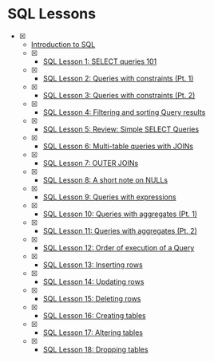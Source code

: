 # SQL Lessons

- [x] - [Introduction to SQL](https://sqlbolt.com/)
  - [x] - [SQL Lesson 1: SELECT queries 101](https://sqlbolt.com/lesson/select_queries_introduction)
  - [x] - [SQL Lesson 2: Queries with constraints (Pt. 1)](https://sqlbolt.com/lesson/select_queries_with_constraints)
  - [x] - [SQL Lesson 3: Queries with constraints (Pt. 2)](https://sqlbolt.com/lesson/select_queries_with_constraints_pt_2)
  - [x] - [SQL Lesson 4: Filtering and sorting Query results](https://sqlbolt.com/lesson/filtering_sorting_query_results)
  - [x] - [SQL Lesson 5: Review: Simple SELECT Queries](https://sqlbolt.com/lesson/select_queries_review)
  - [x] - [SQL Lesson 6: Multi-table queries with JOINs](https://sqlbolt.com/lesson/select_queries_with_joins)
  - [x] - [SQL Lesson 7: OUTER JOINs](https://sqlbolt.com/lesson/select_queries_with_outer_joins)
  - [x] - [SQL Lesson 8: A short note on NULLs](https://sqlbolt.com/lesson/select_queries_with_nulls)
  - [x] - [SQL Lesson 9: Queries with expressions](https://sqlbolt.com/lesson/select_queries_with_expressions)
  - [x] - [SQL Lesson 10: Queries with aggregates (Pt. 1)](https://sqlbolt.com/lesson/select_queries_with_aggregates)
  - [x] - [SQL Lesson 11: Queries with aggregates (Pt. 2)](https://sqlbolt.com/lesson/select_queries_with_aggregates_pt_2)
  - [x] - [SQL Lesson 12: Order of execution of a Query](https://sqlbolt.com/lesson/select_queries_order_of_execution)
  - [x] - [SQL Lesson 13: Inserting rows](https://sqlbolt.com/lesson/inserting_rows)
  - [x] - [SQL Lesson 14: Updating rows](https://sqlbolt.com/lesson/updating_rows)
  - [x] - [SQL Lesson 15: Deleting rows](https://sqlbolt.com/lesson/deleting_rows)
  - [x] - [SQL Lesson 16: Creating tables](https://sqlbolt.com/lesson/creating_tables)
  - [x] - [SQL Lesson 17: Altering tables](https://sqlbolt.com/lesson/altering_tables)
  - [x] - [SQL Lesson 18: Dropping tables](https://sqlbolt.com/lesson/dropping_tables)


